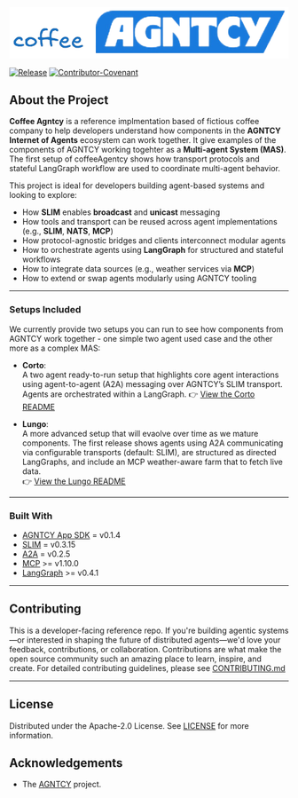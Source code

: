 ![Screenshot](assets/coffee_agntcy.png)

[![Release](https://img.shields.io/github/v/release/agntcy/repo-template?display_name=tag)](CHANGELOG.md)
[![Contributor-Covenant](https://img.shields.io/badge/Contributor%20Covenant-2.1-fbab2c.svg)](CODE_OF_CONDUCT.md)

## About the Project

**Coffee Agntcy** is a reference implmentation based of fictious coffee company to help developers understand how components in the **AGNTCY Internet of Agents** ecosystem can work together. It give examples of the components of AGNTCY working togehter as a **Multi-agent System (MAS)**. The first setup of coffeeAgentcy shows how transport protocols and stateful LangGraph workflow are used to coordinate multi-agent behavior.

This project is ideal for developers building agent-based systems and looking to explore:

- How **SLIM** enables **broadcast** and **unicast** messaging
- How tools and transport can be reused across agent implementations (e.g., **SLIM**, **NATS**, **MCP**)
- How protocol-agnostic bridges and clients interconnect modular agents
- How to orchestrate agents using **LangGraph** for structured and stateful workflows
- How to integrate data sources (e.g., weather services via **MCP**)
- How to extend or swap agents modularly using AGNTCY tooling

---

### Setups Included

We currently provide two setups you can run to see how components from AGNTCY work together - one simple two agent used case and the other more as a complex MAS:

- **Corto**:  
  A two agent ready-to-run setup that highlights core agent interactions using agent-to-agent (A2A) messaging over AGNTCY’s SLIM transport. Agents are orchestrated within a LangGraph.
  👉 [View the Corto README](coffeeAGNTCY/coffee_agents/corto)

- **Lungo**:  
  A more advanced setup that will evaolve over time as we mature components.  The first release shows agents using A2A communicating via configurable transports (default: SLIM), are structured as directed LangGraphs, and include an MCP weather-aware farm that to fetch live data.  
  👉 [View the Lungo README](coffeeAGNTCY/coffee_agents/lungo)

---

### Built With

- [AGNTCY App SDK](https://github.com/agntcy/app-sdk) = v0.1.4
- [SLIM](https://github.com/agntcy/slim) = v0.3.15
- [A2A](https://github.com/a2aproject/a2a-python) = v0.2.5
- [MCP](https://github.com/modelcontextprotocol/python-sdk) >= v1.10.0
- [LangGraph](https://github.com/langchain-ai/langgraph) >= v0.4.1

---

## Contributing

This is a developer-facing reference repo. If you're building agentic systems—or interested in shaping the future of distributed agents—we'd love your feedback, contributions, or collaboration. Contributions are what make the open source community such an amazing place to
learn, inspire, and create. For detailed contributing guidelines, please see
[CONTRIBUTING.md](CONTRIBUTING.md)  

--------

## License

Distributed under the Apache-2.0 License. See [LICENSE](LICENSE) for more
information.

## Acknowledgements
- The [AGNTCY](https://github.com/agntcy) project.
